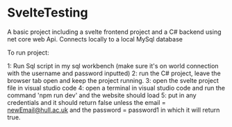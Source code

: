 # SvelteTesting
A basic project including a svelte frontend project and a C# backend using net core web Api. Connects locally to a local MySql database

To run project:

1: Run Sql script in my sql workbench (make sure it's on world connection with the username and password inputted)
2: run the C# project, leave the browser tab open and keep the project running.
3: open the svelte project file in visual studio code
4: open a terminal in visual studio code and run the command 'npm run dev' and the website should load
5: put in any credentials and it should return false unless the email = newEmail@hull.ac.uk and the password = password1 in which it will return true.

